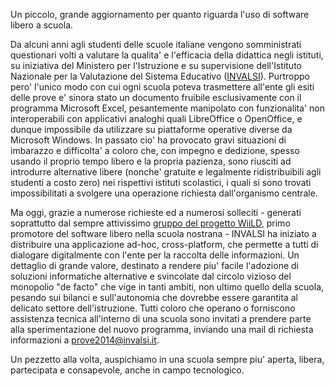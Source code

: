 <!--
.. title: Un Ostacolo in Meno per Linux a Scuola
.. slug: un-ostacolo-in-meno-per-linux-a-scuola
.. date: 2014-05-10 00:00:00
.. tags: 
.. category: 
.. link: 
.. description: 
.. type: text
.. image_copy: 
.. previewimage:
-->

Un piccolo, grande aggiornamento per quanto riguarda l'uso di software libero a scuola.

Da alcuni anni agli studenti delle scuole italiane vengono somministrati questionari volti a valutare la qualita' e l'efficacia della didattica negli istituti, su iniziativa del Ministero per l'Istruzione e su supervisione dell'Istituto Nazionale per la Valutazione del Sistema Educativo (<a rel="nofollow" href="http://www.invalsi.it/">INVALSI</a>). Purtroppo pero' l'unico modo con cui ogni scuola poteva trasmettere all'ente gli esiti delle prove e' sinora stato un documento fruibile esclusivamente con il programma Microsoft Excel, pesantemente manipolato con funzionalita' non interoperabili con applicativi analoghi quali LibreOffice o OpenOffice, e dunque impossibile da utilizzare su piattaforme operative diverse da Microsoft Windows.
In passato cio' ha provocato gravi situazioni di imbarazzo e difficolta' a coloro che, con impegno e dedizione, spesso usando il proprio tempo libero e la propria pazienza, sono riusciti ad introdurre alternative libere (nonche' gratuite e legalmente ridistribuibili agli studenti a costo zero) nei rispettivi istituti scolastici, i quali si sono trovati impossibilitati a svolgere una operazione richiesta dall'organismo centrale.

Ma oggi, grazie a numerose richieste ed a numerosi solleciti - generati soprattutto dal sempre attivissimo <a rel="nofollow" href="http://wiildos.it/">gruppo del progetto WiiLD</a>, primo promotore del software libero nella scuola nostrana - INVALSI ha iniziato a distribuire una applicazione ad-hoc, cross-platform, che permette a tutti di dialogare digitalmente con l'ente per la raccolta delle informazioni. Un dettaglio di grande valore, destinato a rendere piu' facile l'adozione di soluzioni informatiche alternative e svincolate dal circolo vizioso del monopolio "de facto" che vige in tanti ambiti, non ultimo quello della scuola, pesando sui bilanci e sull'autonomia che dovrebbe essere garantita al delicato settore dell'istruzione.
Tutti coloro che operano o forniscono assistenza tecnica all'interno di una scuola sono invitati a prendere parte alla sperimentazione del nuovo programma, inviando una mail di richiesta informazioni a prove2014@invalsi.it.

Un pezzetto alla volta, auspichiamo in una scuola sempre piu' aperta, libera, partecipata e consapevole, anche in campo tecnologico.